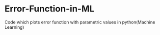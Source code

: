 # Error-Function-in-ML
Code which plots error function with parametric values in python(Machine Learning)

